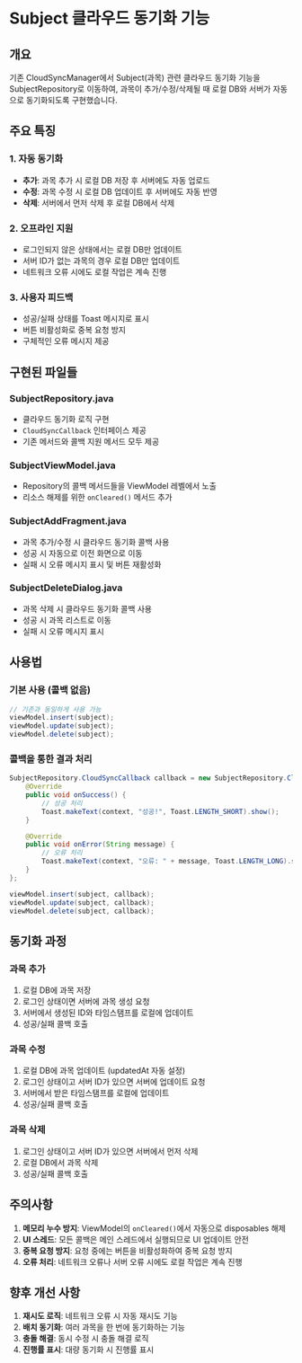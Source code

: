 # Subject 클라우드 동기화 기능

## 개요
기존 CloudSyncManager에서 Subject(과목) 관련 클라우드 동기화 기능을 SubjectRepository로 이동하여, 과목이 추가/수정/삭제될 때 로컬 DB와 서버가 자동으로 동기화되도록 구현했습니다.

## 주요 특징

### 1. 자동 동기화
- **추가**: 과목 추가 시 로컬 DB 저장 후 서버에도 자동 업로드
- **수정**: 과목 수정 시 로컬 DB 업데이트 후 서버에도 자동 반영
- **삭제**: 서버에서 먼저 삭제 후 로컬 DB에서 삭제

### 2. 오프라인 지원
- 로그인되지 않은 상태에서는 로컬 DB만 업데이트
- 서버 ID가 없는 과목의 경우 로컬 DB만 업데이트
- 네트워크 오류 시에도 로컬 작업은 계속 진행

### 3. 사용자 피드백
- 성공/실패 상태를 Toast 메시지로 표시
- 버튼 비활성화로 중복 요청 방지
- 구체적인 오류 메시지 제공

## 구현된 파일들

### SubjectRepository.java
- 클라우드 동기화 로직 구현
- `CloudSyncCallback` 인터페이스 제공
- 기존 메서드와 콜백 지원 메서드 모두 제공

### SubjectViewModel.java
- Repository의 콜백 메서드들을 ViewModel 레벨에서 노출
- 리소스 해제를 위한 `onCleared()` 메서드 추가

### SubjectAddFragment.java
- 과목 추가/수정 시 클라우드 동기화 콜백 사용
- 성공 시 자동으로 이전 화면으로 이동
- 실패 시 오류 메시지 표시 및 버튼 재활성화

### SubjectDeleteDialog.java
- 과목 삭제 시 클라우드 동기화 콜백 사용
- 성공 시 과목 리스트로 이동
- 실패 시 오류 메시지 표시

## 사용법

### 기본 사용 (콜백 없음)
```java
// 기존과 동일하게 사용 가능
viewModel.insert(subject);
viewModel.update(subject);
viewModel.delete(subject);
```

### 콜백을 통한 결과 처리
```java
SubjectRepository.CloudSyncCallback callback = new SubjectRepository.CloudSyncCallback() {
    @Override
    public void onSuccess() {
        // 성공 처리
        Toast.makeText(context, "성공!", Toast.LENGTH_SHORT).show();
    }

    @Override
    public void onError(String message) {
        // 오류 처리
        Toast.makeText(context, "오류: " + message, Toast.LENGTH_LONG).show();
    }
};

viewModel.insert(subject, callback);
viewModel.update(subject, callback);
viewModel.delete(subject, callback);
```

## 동기화 과정

### 과목 추가
1. 로컬 DB에 과목 저장
2. 로그인 상태이면 서버에 과목 생성 요청
3. 서버에서 생성된 ID와 타임스탬프를 로컬에 업데이트
4. 성공/실패 콜백 호출

### 과목 수정
1. 로컬 DB에 과목 업데이트 (updatedAt 자동 설정)
2. 로그인 상태이고 서버 ID가 있으면 서버에 업데이트 요청
3. 서버에서 받은 타임스탬프를 로컬에 업데이트
4. 성공/실패 콜백 호출

### 과목 삭제
1. 로그인 상태이고 서버 ID가 있으면 서버에서 먼저 삭제
2. 로컬 DB에서 과목 삭제
3. 성공/실패 콜백 호출

## 주의사항

1. **메모리 누수 방지**: ViewModel의 `onCleared()`에서 자동으로 disposables 해제
2. **UI 스레드**: 모든 콜백은 메인 스레드에서 실행되므로 UI 업데이트 안전
3. **중복 요청 방지**: 요청 중에는 버튼을 비활성화하여 중복 요청 방지
4. **오류 처리**: 네트워크 오류나 서버 오류 시에도 로컬 작업은 계속 진행

## 향후 개선 사항

1. **재시도 로직**: 네트워크 오류 시 자동 재시도 기능
2. **배치 동기화**: 여러 과목을 한 번에 동기화하는 기능
3. **충돌 해결**: 동시 수정 시 충돌 해결 로직
4. **진행률 표시**: 대량 동기화 시 진행률 표시 